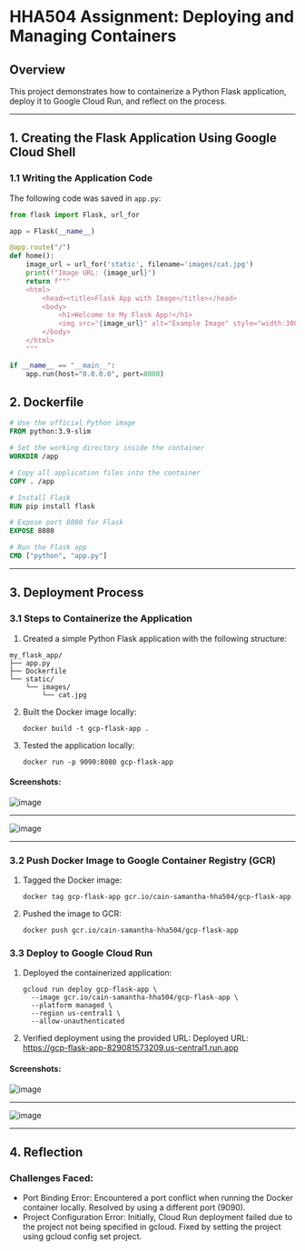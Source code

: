 # HHA504 Assignment: Deploying and Managing Containers

## Overview
This project demonstrates how to containerize a Python Flask application, deploy it to Google Cloud Run, and reflect on the process.

---

## 1. Creating the Flask Application Using Google Cloud Shell

### 1.1 Writing the Application Code
 The following code was saved in `app.py`:

```python
from flask import Flask, url_for

app = Flask(__name__)

@app.route("/")
def home():
    image_url = url_for('static', filename='images/cat.jpg')
    print(f"Image URL: {image_url}")
    return f"""
    <html>
        <head><title>Flask App with Image</title></head>
        <body>
            <h1>Welcome to My Flask App!</h1>
            <img src="{image_url}" alt="Example Image" style="width:300px;height:auto;">
        </body>
    </html>
    """

if __name__ == "__main__":
    app.run(host="0.0.0.0", port=8080)
```
 
## 2. Dockerfile

```dockerfile
# Use the official Python image
FROM python:3.9-slim

# Set the working directory inside the container
WORKDIR /app

# Copy all application files into the container
COPY . /app

# Install Flask
RUN pip install flask

# Expose port 8080 for Flask
EXPOSE 8080

# Run the Flask app
CMD ["python", "app.py"]
```
---

## 3. Deployment Process

### 3.1 Steps to Containerize the Application
 1. Created a simple Python Flask application with the following structure:

```my_flask_app
my_flask_app/
├── app.py
├── Dockerfile
└── static/
    └── images/
        └── cat.jpg
```
 2. Built the Docker image locally:
    ```
    docker build -t gcp-flask-app .
    ```
 3. Tested the application locally:
    ```
    docker run -p 9090:8080 gcp-flask-app
    ```
#### Screenshots:

![image](https://github.com/user-attachments/assets/00667e14-eb0f-4f35-b4cb-2018be15b842)

---
    
![image](https://github.com/user-attachments/assets/f41bf8f8-dda7-41f8-a801-7d62230d256f)

---

### 3.2 Push Docker Image to Google Container Registry (GCR)
 1. Tagged the Docker image:
    ```
    docker tag gcp-flask-app gcr.io/cain-samantha-hha504/gcp-flask-app
    ```
 2. Pushed the image to GCR:
    ```
    docker push gcr.io/cain-samantha-hha504/gcp-flask-app
    ```
### 3.3 Deploy to Google Cloud Run
 1. Deployed the containerized application:
    ```
    gcloud run deploy gcp-flask-app \
      --image gcr.io/cain-samantha-hha504/gcp-flask-app \
      --platform managed \
      --region us-central1 \
      --allow-unauthenticated
    ```
 2. Verified deployment using the provided URL:
     Deployed URL: https://gcp-flask-app-829081573209.us-central1.run.app

#### Screenshots: 

![image](https://github.com/user-attachments/assets/d67db1cd-f4de-4623-baa6-f5c43b9bfb7f)

---
![image](https://github.com/user-attachments/assets/d6964373-f32a-4482-b580-e9c1e401f683)

---

## 4. Reflection

### Challenges Faced:
 - Port Binding Error: Encountered a port conflict when running the Docker container locally. Resolved by using a different port (9090).
 - Project Configuration Error: Initially, Cloud Run deployment failed due to the project not being specified in gcloud. Fixed by setting the project using gcloud config set project.



